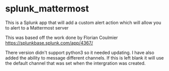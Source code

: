 # splunk_mattermost

This is a Splunk app that will add a custom alert action which will allow you to alert to a Mattermost server

This was based off the work done by Florian Coulmier https://splunkbase.splunk.com/app/4367/

There version didn't support python3 so it needed updating. I have also added the ability to message different channels. If this is left blank it will use the default channel that was set when the intergration was created.
